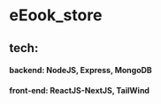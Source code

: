 # eEook_store
## tech: 
#### backend: NodeJS, Express, MongoDB <br>
#### front-end: ReactJS-NextJS, TailWind          
